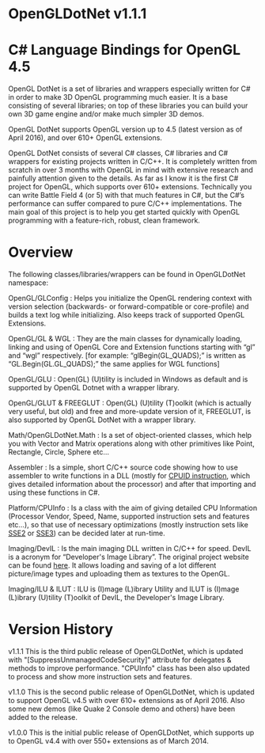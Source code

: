 # OpenGLDotNet v1.1.1
# C# Language Bindings for OpenGL 4.5

OpenGL DotNet is a set of libraries and wrappers especially written for C# in order to make 3D OpenGL programming much easier. It is a base consisting of several libraries; on top of these libraries you can build your own 3D game engine and/or make much simpler 3D demos.

OpenGL DotNet supports OpenGL version up to 4.5 (latest version as of April 2016), and over 610+ OpenGL extensions.

OpenGL DotNet consists of several C# classes, C# libraries and C# wrappers for existing projects written in C/C++. It is completely written from scratch in over 3 months with OpenGL in mind with extensive research and painfully attention given to the details. As far as I know it is the first C# project for OpenGL, which supports over 610+ extensions. Technically you can write Battle Field 4 (or 5) with that much features in C#, but the C#’s performance can suffer compared to pure C/C++ implementations. The main goal of this project is to help you get started quickly with OpenGL programming with a feature-rich, robust, clean framework.

# Overview
The following classes/libraries/wrappers can be found in OpenGLDotNet namespace:

OpenGL/GLConfig	:	Helps you initialize the OpenGL rendering context with version selection (backwards- or forward-compatible or core-profile) and builds a text log while initializing. Also keeps track of supported OpenGL Extensions.
 
OpenGL/GL & WGL	:	They are the main classes for dynamically loading, linking and using of OpenGL Core and Extension functions starting with “gl” and “wgl” respectively.	[for example: “glBegin(GL_QUADS);” is written as “GL.Begin(GL.GL_QUADS);” the same applies for WGL functions]
 
OpenGL/GLU	:	Open(GL) (U)tility is included in Windows as default and is supported by OpenGL Dotnet with a wrapper library.
 
OpenGL/GLUT & FREEGLUT	:	Open(GL) (U)tility (T)oolkit (which is actually very useful, but old) and free and more-update version of it, FREEGLUT, is also supported by OpenGL DotNet with a wrapper library.
 
Math/OpenGLDotNet.Math	:	Is a set of object-oriented classes, which help you with Vector and Matrix operations along with other primitives like Point, Rectangle, Circle, Sphere etc…
 
Assembler	:	Is a simple, short C/C++ source code showing how to use assembler to write functions in a DLL (mostly for [CPUID instruction](http://en.wikipedia.org/wiki/CPUID), which gives detailed information about the processor) and after that importing and using these functions in C#.
 
Platform/CPUInfo	:	Is a class with the aim of giving detailed CPU Information (Processor Vendor, Speed, Name, supported instruction sets and features etc…), so that use of necessary optimizations (mostly instruction sets like [SSE2](http://en.wikipedia.org/wiki/SSE2) or [SSE3](http://en.wikipedia.org/wiki/SSE3)) can be decided later at run-time.
 
Imaging/DevIL	:	Is the main imaging DLL written in C/C++ for speed. DevIL is a acronym for “Developer's Image Library”. The original project website can be found [here](http://openil.sourceforge.net/). It allows loading and saving of a lot different picture/image types and uploading them as textures to the OpenGL.
 
Imaging/ILU & ILUT	:	ILU is (I)mage (L)ibrary Utility and ILUT is (I)mage (L)ibrary (U)tility (T)oolkit of DevIL, the Developer's Image Library.

# Version History
v1.1.1
This is the third public release of OpenGLDotNet, which is updated with "[SuppressUnmanagedCodeSecurity]" attribute for delegates & methods to improve performance. "CPUInfo" class has been also updated to process and show more instruction sets and features.

v1.1.0
This is the second public release of OpenGLDotNet, which is updated to support OpenGL v4.5 with over 610+ extensions as of April 2016. Also some new demos (like Quake 2 Console demo and others) have been added to the release.

v1.0.0 
This is the initial public release of OpenGLDotNet, which supports up to OpenGL v4.4 with over 550+ extensions as of March 2014.
